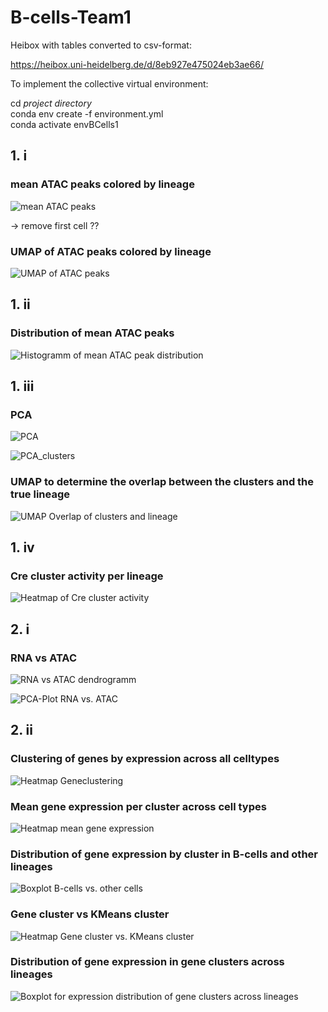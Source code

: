 # B-cells-Team1

Heibox with tables converted to csv-format: 

https://heibox.uni-heidelberg.de/d/8eb927e475024eb3ae66/

To implement the collective virtual environment: 

cd *project directory*\
conda env create -f environment.yml\
conda activate envBCells1


## 1. i

### mean ATAC peaks colored by lineage

![mean ATAC peaks](figures/mean_ATAC_peaks.png)

-> remove first cell ??

### UMAP of ATAC peaks colored by lineage

![UMAP of ATAC peaks](figures/UMAP_ATAC_peaks.png)

## 1. ii

### Distribution of mean ATAC peaks

![Histogramm of mean ATAC peak distribution](figures/Distribution_of_ATAC_peaks.png)

## 1. iii

### PCA

![PCA](figures/PCA.png)

![PCA_clusters](figures/PCA_clusters.png)

### UMAP to determine the overlap between the clusters and the true lineage

![UMAP Overlap of clusters and lineage](figures/UMAP_clusters_lineage.png)

## 1. iv

### Cre cluster activity per lineage

![Heatmap of Cre cluster activity](figures/CRE_clusters.png)

## 2. i

### RNA vs ATAC

![RNA vs ATAC dendrogramm](figures/dendrogramm_RNA_vs_ATAC.png)

![PCA-Plot RNA vs. ATAC](figures/PCA_RNA_vs_ATAC.png)

## 2. ii

### Clustering of genes by expression across all celltypes

![Heatmap Geneclustering](figures/Geneclustering_by_expression.png)

### Mean gene expression per cluster across cell types

![Heatmap mean gene expression](figures/mean_gene_expression.png)

### Distribution of gene expression by cluster in B-cells and other lineages

![Boxplot B-cells vs. other cells](figures/expression_B_vs_others.png)

### Gene cluster vs KMeans cluster

![Heatmap Gene cluster vs. KMeans cluster](figures/Geneclusters_KMeans.png)

### Distribution of gene expression in gene clusters across lineages

![Boxplot for expression distribution of gene clusters across lineages](figures/Distribution_geneclusters_lineages.png)
